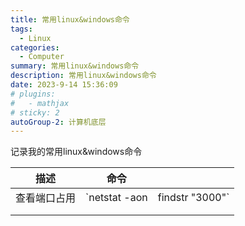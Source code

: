 ```yaml
---
title: 常用linux&windows命令
tags: 
  - Linux
categories: 
  - Computer
summary: 常用linux&windows命令
description: 常用linux&windows命令
date: 2023-9-14 15:36:09
# plugins:
#   - mathjax
# sticky: 2
autoGroup-2: 计算机底层
---
```


记录我的常用linux&windows命令

| 描述         | 命令                          |      |
| ------------ | ----------------------------- | ---- |
| 查看端口占用 | `netstat -aon|findstr "3000"` |      |
|              |                               |      |
|              |                               |      |

